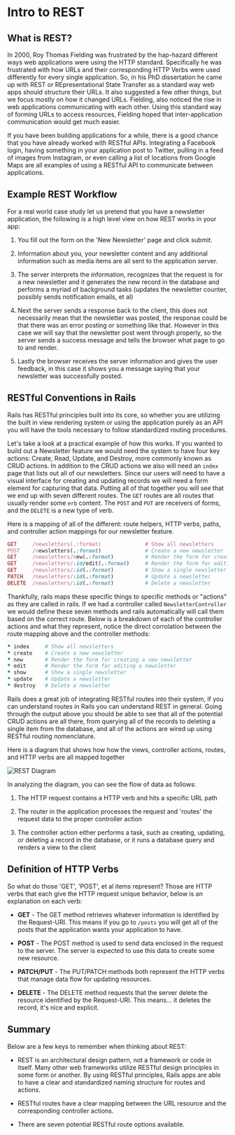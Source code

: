 # Intro to REST

## What is REST?

In 2000, Roy Thomas Fielding was frustrated by the hap-hazard different ways web applications were using the HTTP standard. Specifically he was frustrated with how URLs and their corresponding HTTP Verbs were used differently for every single application. So, in his PhD dissertation he came up with REST or REpresentational State Transfer as a standard way web apps should structure their URLs. It also suggested a few other things, but we focus mostly on how it changed URLs. Fielding, also noticed the rise in web applications communicating with each other. Using this standard way of forming URLs to access resources, Fielding hoped that inter-application communication would get much easier.

If you have been building applications for a while, there is a good chance that you have already worked with RESTful APIs. Integrating a Facebook login, having something in your application post to Twitter, pulling in a feed of images from Instagram, or even calling a list of locations from Google Maps are all examples of using a RESTful API to communicate between applications.

## Example REST Workflow

For a real world case study let us pretend that you have a newsletter application, the following is a high level view on how REST works in your app:

1. You fill out the form on the 'New Newsletter' page and click submit.

2. Information about you, your newsletter content and any additional information such as media items are all sent to the application server.

3. The server interprets the information, recognizes that the request is for a new newsletter and it generates the new record in the database and performs a myriad of background tasks (updates the newsletter counter, possibly sends notification emails, et al)

4. Next the server sends a response back to the client, this does not necessarily mean that the newsletter was posted, the response could be that there was an error posting or something like that. However in this case we will say that the newsletter post went through properly, so the server sends a success message and tells the browser what page to go to and render. 

5. Lastly the browser receives the server information and gives the user feedback, in this case it shows you a message saying that your newsletter was successfully posted.


## RESTful Conventions in Rails

Rails has RESTful principles built into its core, so whether you are utilizing the built in view rendering system or using the application purely as an API you will have the tools necessary to follow standardized routing procedures.

Let's take a look at a practical example of how this works. If you wanted to build out a Newsletter feature we would need the system to have four key actions: Create, Read, Update, and Destroy, more commonly known as CRUD actions. In addition to the CRUD actions we also will need an `index` page that lists out all of our newsletters. Since our users will need to have a visual interface for creating and updating records we will need a form element for capturing that data. Putting all of that together you will see that we end up with seven different routes. The `GET` routes are all routes that usually render some `erb` content. The `POST` and `PUT` are receivers of forms, and the `DELETE` is a new type of verb.

Here is a mapping of all of the different: route helpers, HTTP verbs, paths, and controller action mappings for our newsletter feature.

```ruby
GET     /newsletters(.:format) 				# Show all newsletters         
POST    /newsletters(.:format)          	# Create a new newsletter
GET     /newsletters/new(.:format)      	# Render the form for creating a new newsletter
GET     /newsletters/:id/edit(.:format) 	# Render the form for editing a newsletter
GET     /newsletters/:id(.:format)      	# Show a single newsletter
PATCH   /newsletters/:id(.:format)      	# Update a newsletter
DELETE  /newsletters/:id(.:format)      	# Delete a newsletter
```

Thankfully, rails maps these specific things to specific methods or "actions" as they are called in rails. If we had a controller called `NewsletterController` we would define these seven methods and rails automatically will call them based on the correct route. Below is a breakdown of each of the controller actions and what they represent, notice the direct corrolation between the route mapping above and the controller methods:

```ruby
* index 	# Show all newsletters         
* create  	# Create a new newsletter
* new 		# Render the form for creating a new newsletter
* edit 		# Render the form for editing a newsletter
* show 		# Show a single newsletter
* update 	# Update a newsletter
* destroy 	# Delete a newsletter
```

Rails does a great job of integrating RESTful routes into their system, if you can understand routes in Rails you can understand REST in general. Going through the output above you should be able to see that all of the potential CRUD actions are all there, from querying all of the records to deleting a single item from the database, and all of the actions are wired up using RESTful routing nomenclature.

Here is a diagram that shows how how the views, controller actions, routes, and HTTP verbs are all mapped together

![REST Diagram](http://reif.io/lib/flatiron/rest_diagram.png)

In analyzing the diagram, you can see the flow of data as follows:

1. The HTTP request contains a HTTP verb and hits a specific URL path

2. The router in the application processes the request and 'routes' the request data to the proper controller action

3. The controller action either performs a task, such as creating, updating, or deleting a record in the database, or it runs a database query and renders a view to the client

## Definition of HTTP Verbs

So what do those 'GET', 'POST', et al items represent? Those are HTTP verbs that each give the HTTP request unique behavior, below is an explanation on each verb:

* **GET** - The GET method retrieves whatever information is identified by the Request-URI. This means if you go to `/posts` you will get all of the posts that the application wants your application to have.

* **POST** - The POST method is used to send data enclosed in the request to the server. The server is expected to use this data to create some new resource.

* **PATCH/PUT** - The PUT/PATCH methods both represent the HTTP verbs that manage data flow for updating resources.

* **DELETE** - The DELETE method requests that the server delete the resource identified by the Request-URI. This means… it deletes the record, it's nice and explicit.


## Summary

Below are a few keys to remember when thinking about REST:

* REST is an architectural design pattern, not a framework or code in itself. Many other web frameworks utilize RESTful design principles in some form or another. By using RESTful principles, Rails apps are able to have a clear and standardized naming structure for routes and actions.

* RESTful routes have a clear mapping between the URL resource and the corresponding controller actions.

* There are seven potential RESTful route options available.